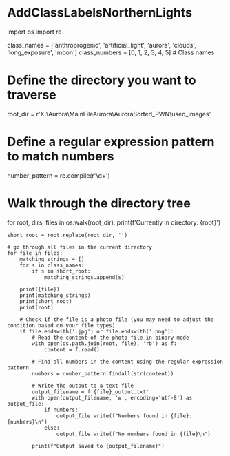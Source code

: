 # AddClassLabelsNorthernLights

import os
import re

class_names = ['anthroprogenic', 'artificial_light', 'aurora', 'clouds', 'long_exposure', 'moon']
class_numbers = [0, 1, 2, 3, 4, 5]  # Class names

# Define the directory you want to traverse
root_dir = r'X:\Aurora\MainFileAurora\AuroraSorted_PWN\used_images'

# Define a regular expression pattern to match numbers
number_pattern = re.compile(r'\d+')

# Walk through the directory tree
for root, dirs, files in os.walk(root_dir):
    print(f'Currently in directory: {root}')

    short_root = root.replace(root_dir, '')

    # go through all files in the current directory
    for file in files:
        matching_strings = []
        for s in class_names:
            if s in short_root:
                matching_strings.append(s)

        print({file})
        print(matching_strings)
        print(short_root)
        print(root)

        # Check if the file is a photo file (you may need to adjust the condition based on your file types)
        if file.endswith('.jpg') or file.endswith('.png'):
            # Read the content of the photo file in binary mode
            with open(os.path.join(root, file), 'rb') as f:
                content = f.read()

            # Find all numbers in the content using the regular expression pattern
            numbers = number_pattern.findall(str(content))

            # Write the output to a text file
            output_filename = f'{file}_output.txt'
            with open(output_filename, 'w', encoding='utf-8') as output_file:
                if numbers:
                    output_file.write(f"Numbers found in {file}: {numbers}\n")
                else:
                    output_file.write(f"No numbers found in {file}\n")

            print(f"Output saved to {output_filename}")

